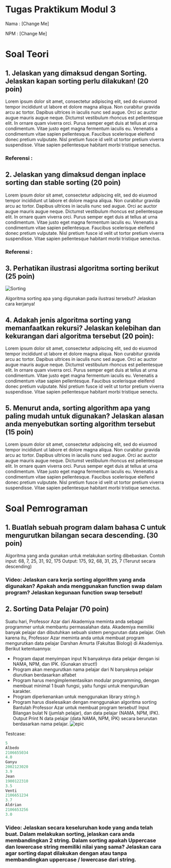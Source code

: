 # Tugas Praktikum Modul 3

Nama : [Change Me]

NPM : [Change Me]

# Soal Teori

## 1. Jelaskan yang dimaksud dengan Sorting. Jelaskan kapan sorting perlu dilakukan! (20 poin)

Lorem ipsum dolor sit amet, consectetur adipiscing elit, sed do eiusmod tempor incididunt ut labore et dolore magna aliqua. Non curabitur gravida arcu ac tortor. Dapibus ultrices in iaculis nunc sed augue. Orci ac auctor augue mauris augue neque. Dictumst vestibulum rhoncus est pellentesque elit. In ornare quam viverra orci. Purus semper eget duis at tellus at urna condimentum. Vitae justo eget magna fermentum iaculis eu. Venenatis a condimentum vitae sapien pellentesque. Faucibus scelerisque eleifend donec pretium vulputate. Nisl pretium fusce id velit ut tortor pretium viverra suspendisse. Vitae sapien pellentesque habitant morbi tristique senectus.

### Referensi :

## 2. Jelaskan yang dimaksud dengan inplace sorting dan stable sorting (20 poin)

Lorem ipsum dolor sit amet, consectetur adipiscing elit, sed do eiusmod tempor incididunt ut labore et dolore magna aliqua. Non curabitur gravida arcu ac tortor. Dapibus ultrices in iaculis nunc sed augue. Orci ac auctor augue mauris augue neque. Dictumst vestibulum rhoncus est pellentesque elit. In ornare quam viverra orci. Purus semper eget duis at tellus at urna condimentum. Vitae justo eget magna fermentum iaculis eu. Venenatis a condimentum vitae sapien pellentesque. Faucibus scelerisque eleifend donec pretium vulputate. Nisl pretium fusce id velit ut tortor pretium viverra suspendisse. Vitae sapien pellentesque habitant morbi tristique senectus.

### Referensi :

## 3. Perhatikan ilustrasi algoritma sorting berikut (25 poin)

![Sorting](https://cdn.digilabdte.com/u/suK31o.png)

Algoritma sorting apa yang digunakan pada ilustrasi tersebut? Jelaskan cara kerjanya!

## 4. Adakah jenis algoritma sorting yang memanfaatkan rekursi? Jelaskan kelebihan dan kekurangan dari algoritma tersebut (20 poin):

Lorem ipsum dolor sit amet, consectetur adipiscing elit, sed do eiusmod tempor incididunt ut labore et dolore magna aliqua. Non curabitur gravida arcu ac tortor. Dapibus ultrices in iaculis nunc sed augue. Orci ac auctor augue mauris augue neque. Dictumst vestibulum rhoncus est pellentesque elit. In ornare quam viverra orci. Purus semper eget duis at tellus at urna condimentum. Vitae justo eget magna fermentum iaculis eu. Venenatis a condimentum vitae sapien pellentesque. Faucibus scelerisque eleifend donec pretium vulputate. Nisl pretium fusce id velit ut tortor pretium viverra suspendisse. Vitae sapien pellentesque habitant morbi tristique senectu.

## 5. Menurut anda, sorting algorithm apa yang paling mudah untuk digunakan? Jelaskan alasan anda menyebutkan sorting algorithm tersebut (15 poin)

Lorem ipsum dolor sit amet, consectetur adipiscing elit, sed do eiusmod tempor incididunt ut labore et dolore magna aliqua. Non curabitur gravida arcu ac tortor. Dapibus ultrices in iaculis nunc sed augue. Orci ac auctor augue mauris augue neque. Dictumst vestibulum rhoncus est pellentesque elit. In ornare quam viverra orci. Purus semper eget duis at tellus at urna condimentum. Vitae justo eget magna fermentum iaculis eu. Venenatis a condimentum vitae sapien pellentesque. Faucibus scelerisque eleifend donec pretium vulputate. Nisl pretium fusce id velit ut tortor pretium viverra suspendisse. Vitae sapien pellentesque habitant morbi tristique senectus.


# Soal Pemrograman

## 1. Buatlah sebuah program dalam bahasa C untuk mengurutkan bilangan secara descending. (30 poin)

Algoritma yang anda gunakan untuk melakukan sorting dibebaskan.
Contoh input: 68, 7, 25, 31, 92, 175
Output: 175, 92, 68, 31, 25, 7 (Terurut secara descending)

### Video: Jelaskan cara kerja sorting algorithm yang anda digunakan? Apakah anda menggunakan function swap dalam program? Jelaskan kegunaan function swap tersebut!

## 2. Sorting Data Pelajar (70 poin)

Suatu hari, Professor Azar dari Akademiya meminta anda sebagai programmer untuk membantu permasalahan data. Akademiya memiliki banyak pelajar dan dibutuhkan sebuah sistem pengurutan data pelajar. Oleh karena itu, Professor Azar meminta anda untuk membuat program mengurutkan data pelajar Darshan Amurta (Fakultas Biologi) di Akademiya. Berikut
ketentuannya:
- Program dapat menyimpan input N banyaknya data pelajar dengan isi NAMA, NPM, dan IPK. (Gunakan struct!)
- Program akan mengurutkan nama pelajar dari N banyaknya pelajar diurutkan berdasarkan alfabet
- Program harus mengimplementasikan modular programming, dengan membuat minimal 1 buah fungsi, yaitu fungsi untuk mengurutkan karakter.
- Program diperkenankan untuk menggunakan library string.h
- Program harus diselesaikan dengan menggunakan algoritma sorting
Bantulah Professor Azar untuk membuat program tersebut!
Input
Bilangan bulat N (jumlah pelajar), dan data pelajar (NAMA, NPM, IPK).
Output
Print N data pelajar (data NAMA, NPM, IPK) secara berurutan berdasarkan nama pelajar.
![epic](https://cdn.digilabdte.com/u/UljFnI.jpg)

Testcase:
```c
5
Albedo
2106655034
4.0
Ganyu
2002123020
3.9
Jean
1900122310
3.5
Venti
2106651234
3.7
Aldrian
2106653256
3.0
```

### Video: Jelaskan secara keseluruhan kode yang anda telah buat. Dalam melakukan sorting, jelaskan cara anda membandingkan 2 string. Dalam sorting apakah Uppercase dan lowercase string memiliki nilai yang sama? Jelaskan cara agar sorting dapat dilakukan dengan atau tanpa membandingkan uppercase / lowercase dari string.